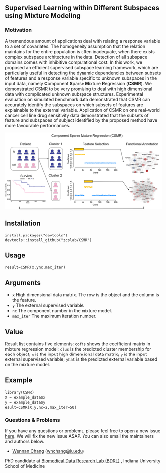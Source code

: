 ## Supervised Learning within Different Subspaces using Mixture Modeling

### Motivation

A tremendous amount of applications deal with relating a response variable to a set of covariates. The homogeneity assumption that the relation maintains for the entire population is often inadequate, when there exists complex subspace architecture in the data. Detection of all subspace domains comes with inhibitive computational cost. In this work, we proposed an efficient supervised subspace learning framework, which are particularly useful in detecting the dynamic dependencies between subsets of features and a response variable specific to unknown subspaces in the input data, namely **C**omponent **S**parse **M**ixture **R**egression (**CSMR**). We demonstrated CSMR to be very promising to deal with high dimensional data with complicated unknown subspace structures. Experimental evaluation on simulated benchmark data demonstrated that CSMR can accurately identify the subspaces on which subsets of features are explainable to the external variable. Application of CSMR on one real-world cancer cell line drug sensitivity data demonstrated that the subsets of feature and subspaces of subject identified by the proposed method have more favourable performances.

![image](https://github.com/zcslab/CSMR/blob/master/img/CSMR_frame.png)

## Installation

```
install.packages("devtools")
devtools::install_github("zcslab/CSMR")
```

## Usage
```
result=CSMR(x,ync,max_iter)
```

## Arguments
* ```x``` High dimensional data matrix. The row is the object and the column is the feature.
* ```y``` The external supervised variable.
* ``` nc ``` The component number in the mixture model.
* ``` max_iter ``` The maximum iteration number.


## Value
Result list contains five elements: ```coffs``` shows the coefficient matrix in mixture regression model; ```clus``` is the predicted cluster membership for each object; ```x``` is the input high dimensional data matrix; ```y``` is the input external supervised variable; ```yhat``` is the predicted external variable based on the mixture model.

## Example
```
library(CSMR)
X = example_data$x
y = example_data$y
esult=CSMR(X,y,nc=2,max_iter=50)
```

### Questions & Problems

If you have any questions or problems, please feel free to open a new issue [here](https://github.com/zcslab/CSMR/issues). We will fix the new issue ASAP.  You can also email the maintainers and authors below.

- [Wennan Chang](https://changwn.github.io/)
(wnchang@iu.edu)

PhD candidate at [Biomedical Data Research Lab (BDRL)](https://zcslab.github.io/) , Indiana University School of Medicine
